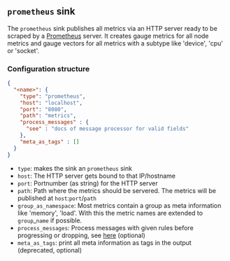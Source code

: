 <!--
---
title: Message sink to mimic a Prometheus endpoint
description: Message sink to mimic a Prometheus endpoint
categories: [cc-lib]
tags: ['Admin', 'Developer']
weight: 2
hugo_path: docs/reference/cc-lib/sinks/prometheus.md
---
-->


## `prometheus` sink

The `prometheus` sink publishes all metrics via an HTTP server ready to be scraped by a [Prometheus](https://prometheus.io) server. It creates gauge metrics for all node metrics and gauge vectors for all metrics with a subtype like 'device', 'cpu' or 'socket'. 


### Configuration structure

```json
{
  "<name>": {
    "type": "prometheus",
    "host": "localhost",
    "port": "8080",
    "path": "metrics",
    "process_messages" : {
      "see" : "docs of message processor for valid fields"
    },
    "meta_as_tags" : []
  }
}
```

- `type`: makes the sink an `prometheus` sink
- `host`: The HTTP server gets bound to that IP/hostname
- `port`: Portnumber (as string) for the HTTP server
- `path`: Path where the metrics should be servered. The metrics will be published at `host`:`port`/`path`
- `group_as_namespace`: Most metrics contain a group as meta information like 'memory', 'load'. With this the metric names are extended to `group`_`name` if possible.
- `process_messages`: Process messages with given rules before progressing or dropping, see [here](../messageProcessor/README.md) (optional)
- `meta_as_tags`: print all meta information as tags in the output (deprecated, optional)
